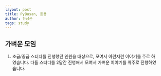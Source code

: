 ```yaml
---
layout: post
title: PyBusan, 응용
author: 한상곤
tags: study
---
```


## 가벼운 모임

1. 초급/중급 스터디를 진행했던 인원을 대상으로, 모여서 이런저런 이야기를 주로 하였습니다. 다들 스터디를 2달간 진행해서 모여서 가벼운 이야기를 위주로 진행하였습니다.
